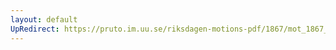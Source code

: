 ```yaml
---
layout: default
UpRedirect: https://pruto.im.uu.se/riksdagen-motions-pdf/1867/mot_1867__fk__43/mot_1867__fk__43-001.pdf
---
```

